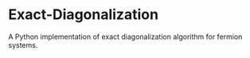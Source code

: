 # Exact-Diagonalization
A Python implementation of exact diagonalization algorithm for fermion systems.
